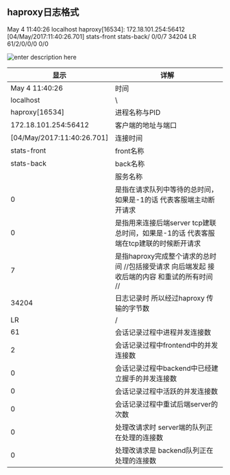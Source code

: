 ## **haproxy日志格式**



May  4 11:40:26 localhost haproxy[16534]: 172.18.101.254:56412 [04/May/2017:11:40:26.701] stats-front stats-back/<STATS> 0/0/7 34204 LR 61/2/0/0/0 0/0



![enter description here][1]


  [1]: ./images/haproxy%E6%97%A5%E5%BF%97%E6%A0%BC%E5%BC%8F%E8%AF%A6%E8%A7%A3.png "haproxy日志格式详解"


| 显示    |  详解   |
| --- | --- |
|    May  4 11:40:26 |   时间  |
|    localhost |   \  |
|     haproxy[16534] |  进程名称与PID   |
|   172.18.101.254:56412  |   客户端的地址与端口  |
|  [04/May/2017:11:40:26.701]   |   连接时间  |
|  stats-front   | front名称    |
|   stats-back  |  back名称   |
|   <STATS>  |  服务名称   |
|   0  |  是指在请求队列中等待的总时间，如果是-1的话 代表客服端主动断开请求   |
|   0  |  是指用来连接后端server tcp建联总时间，如果是-1的话 代表客服端在tcp建联的时候断开请求   |
| 7 | 是指haproxy完成整个请求的总时间 //包括接受请求 向后端发起 接收后端的内容 和重试的所有时间 // |
| 34204 | 日志记录时 所以经过haproxy 传输的字节数 |
| LR | / |
| 61 | 会话记录过程中进程并发连接数 |
| 2 | 会话记录过程中frontend中的并发连接数 |
| 0 | 会话记录过程中backend中已经建立握手的并发连接数 |
| 0 | 会话记录过程中活跃的并发连接数 |
| 0 | 会话记录过程中重试后端server的次数 |
| 0|  处理改请求时 server端的队列正在处理的连接数|
| 0| 处理改请求是 backend队列正在处理的连接数|
